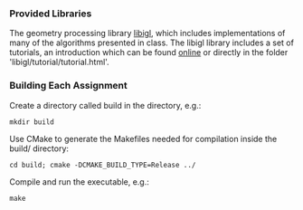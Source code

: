 ### Provided Libraries
The geometry processing library [libigl](https://github.com/libigl/libigl), which includes implementations of many of the algorithms presented in class. The libigl library includes a set of tutorials, an introduction which can be found [online](http://libigl.github.io/libigl/) or directly in the folder 'libigl/tutorial/tutorial.html'. 

### Building Each Assignment
Create a directory called build in the directory, e.g.:
```
mkdir build
```
Use CMake to generate the Makefiles needed for compilation inside the build/ directory:
```
cd build; cmake -DCMAKE_BUILD_TYPE=Release ../
```
Compile and run the executable, e.g.:
```
make
```